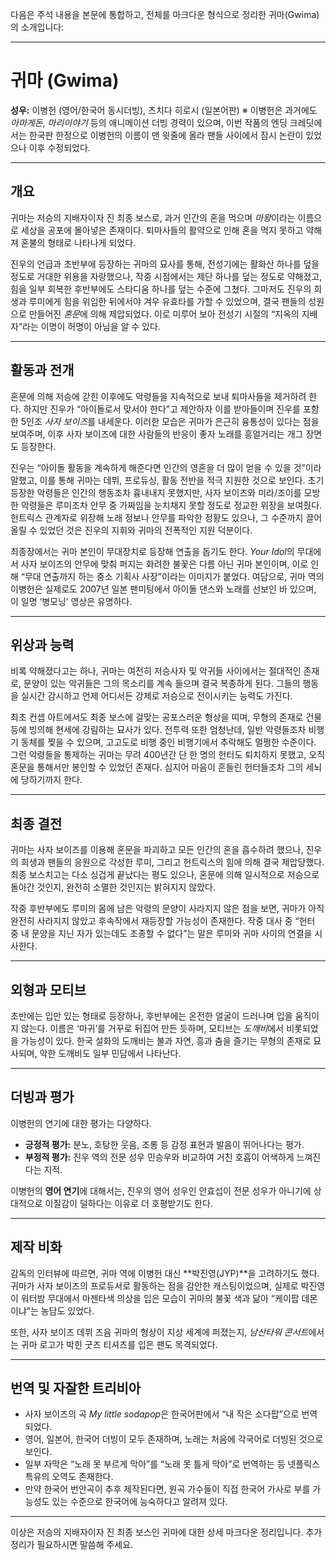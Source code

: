 다음은 주석 내용을 본문에 통합하고, 전체를 마크다운 형식으로 정리한 귀마(Gwima)의 소개입니다:

---

# 귀마 (Gwima)

**성우:** 이병헌 (영어/한국어 동시더빙), 츠치다 히로시 (일본어판)
※ 이병헌은 과거에도 _아마게돈_, _마리이야기_ 등의 애니메이션 더빙 경력이 있으며, 이번 작품의 엔딩 크레딧에서는 한국판 한정으로 이병헌의 이름이 맨 윗줄에 올라 팬들 사이에서 잠시 논란이 있었으나 이후 수정되었다.

---

## 개요

귀마는 저승의 지배자이자 진 최종 보스로, 과거 인간의 혼을 먹으며 *마왕*이라는 이름으로 세상을 공포에 몰아넣은 존재이다. 퇴마사들의 활약으로 인해 혼을 먹지 못하고 약해져 혼불의 형태로 나타나게 되었다.

진우의 언급과 초반부에 등장하는 귀마의 묘사를 통해, 전성기에는 활화산 하나를 덮을 정도로 거대한 위용을 자랑했으나, 작중 시점에서는 제단 하나를 덮는 정도로 약해졌고, 힘을 일부 회복한 후반부에도 스타디움 하나를 덮는 수준에 그쳤다. 그마저도 진우의 희생과 루미에게 힘을 위임한 뒤에서야 겨우 유효타를 가할 수 있었으며, 결국 팬들의 성원으로 만들어진 *혼문*에 의해 제압되었다. 이로 미루어 보아 전성기 시절의 “지옥의 지배자”라는 이명이 허명이 아님을 알 수 있다.

---

## 활동과 전개

혼문에 의해 저승에 갇힌 이후에도 악령들을 지속적으로 보내 퇴마사들을 제거하려 한다. 하지만 진우가 “아이돌로서 맞서야 한다”고 제안하자 이를 받아들이며 진우를 포함한 5인조 *사자 보이즈*를 내세운다. 이러한 모습은 귀마가 은근히 융통성이 있다는 점을 보여주며, 이후 사자 보이즈에 대한 사람들의 반응이 좋자 노래를 흥얼거리는 개그 장면도 등장한다.

진우는 “아이돌 활동을 계속하게 해준다면 인간의 영혼을 더 많이 얻을 수 있을 것”이라 말했고, 이를 통해 귀마는 데뷔, 프로듀싱, 활동 전반을 적극 지원한 것으로 보인다. 초기 등장한 악령들은 인간의 행동조차 흉내내지 못했지만, 사자 보이즈와 미라/조이를 모방한 악령들은 루미조차 안무 중 가짜임을 눈치채지 못할 정도로 정교한 위장을 보여줬다. 헌트릭스 관계자로 위장해 노래 정보나 안무를 파악한 정황도 있으나, 그 수준까지 끌어올릴 수 있었던 것은 진우의 지휘와 귀마의 전폭적인 지원 덕분이다.

최종장에서는 귀마 본인이 무대장치로 등장해 연출을 돕기도 한다. *Your Idol*의 무대에서 사자 보이즈의 안무에 맞춰 퍼지는 화려한 불꽃은 다름 아닌 귀마 본인이며, 이로 인해 “무대 연출까지 하는 중소 기획사 사장”이라는 이미지가 붙었다.
여담으로, 귀마 역의 이병헌은 실제로도 2007년 일본 팬미팅에서 아이돌 댄스와 노래를 선보인 바 있으며, 이 일명 ‘병모닝’ 영상은 유명하다.

---

## 위상과 능력

비록 약해졌다고는 하나, 귀마는 여전히 저승사자 및 악귀들 사이에서는 절대적인 존재로, 문양이 있는 악귀들은 그의 목소리를 계속 들으며 결국 복종하게 된다. 그들의 행동을 실시간 감시하고 언제 어디서든 강제로 저승으로 전이시키는 능력도 가진다.

최초 컨셉 아트에서도 최종 보스에 걸맞는 공포스러운 형상을 띠며, 무형의 존재로 건물 등에 빙의해 현세에 강림하는 묘사가 있다. 전투력 또한 엄청난데, 일반 악령들조차 비행기 동체를 찢을 수 있으며, 고고도로 비행 중인 비행기에서 추락해도 멀쩡한 수준이다. 그런 악령들을 통제하는 귀마는 무려 400년간 단 한 명의 헌터도 퇴치하지 못했고, 오직 혼문을 통해서만 봉인할 수 있었던 존재다. 심지어 마음이 흔들린 헌터들조차 그의 세뇌에 당하기까지 한다.

---

## 최종 결전

귀마는 사자 보이즈를 이용해 혼문을 파괴하고 모든 인간의 혼을 흡수하려 했으나, 진우의 희생과 팬들의 응원으로 각성한 루미, 그리고 헌트릭스의 힘에 의해 결국 제압당했다. 최종 보스치고는 다소 싱겁게 끝났다는 평도 있으나, 혼문에 의해 일시적으로 저승으로 돌아간 것인지, 완전히 소멸한 것인지는 밝혀지지 않았다.

작중 후반부에도 루미의 몸에 남은 악령의 문양이 사라지지 않은 점을 보면, 귀마가 아직 완전히 사라지지 않았고 후속작에서 재등장할 가능성이 존재한다. 작중 대사 중 “헌터 중 내 문양을 지닌 자가 있는데도 조종할 수 없다”는 말은 루미와 귀마 사이의 연결을 시사한다.

---

## 외형과 모티브

초반에는 입만 있는 형태로 등장하나, 후반부에는 온전한 얼굴이 드러나며 입을 움직이지 않는다. 이름은 ‘마귀’를 거꾸로 뒤집어 만든 듯하며, 모티브는 *도깨비*에서 비롯되었을 가능성이 있다. 한국 설화의 도깨비는 불과 자연, 흥과 춤을 즐기는 무형의 존재로 묘사되며, 악한 도깨비도 일부 민담에서 나타난다.

---

## 더빙과 평가

이병헌의 연기에 대한 평가는 다양하다.

- **긍정적 평가:** 분노, 호탕한 웃음, 조롱 등 감정 표현과 발음이 뛰어나다는 평가.
- **부정적 평가:** 진우 역의 전문 성우 민승우와 비교하여 거친 호흡이 어색하게 느껴진다는 지적.

이병헌의 **영어 연기**에 대해서는, 진우의 영어 성우인 안효섭이 전문 성우가 아니기에 상대적으로 이질감이 덜하다는 이유로 더 호평받기도 한다.

---

## 제작 비화

감독의 인터뷰에 따르면, 귀마 역에 이병헌 대신 \*\*박진영(JYP)\*\*을 고려하기도 했다. 귀마가 사자 보이즈의 프로듀서로 활동하는 점을 감안한 캐스팅이었으며, 실제로 박진영이 워터밤 무대에서 마젠타색 의상을 입은 모습이 귀마의 불꽃 색과 닮아 “케이팝 데몬이냐”는 농담도 있었다.

또한, 사자 보이즈 데뷔 즈음 귀마의 형상이 지상 세계에 퍼졌는지, *남산타워 콘서트*에서는 귀마 로고가 박힌 굿즈 티셔츠를 입은 팬도 목격되었다.

---

## 번역 및 자잘한 트리비아

- 사자 보이즈의 곡 *My little sodapop*은 한국어판에서 “내 작은 소다팝”으로 번역되었다.
- 영어, 일본어, 한국어 더빙이 모두 존재하며, 노래는 처음에 각국어로 더빙된 것으로 보인다.
- 일부 자막은 “노래 못 부르게 막아”를 “노래 못 틀게 막아”로 번역하는 등 넷플릭스 특유의 오역도 존재한다.
- 만약 한국어 번안곡이 추후 제작된다면, 원곡 가수들이 직접 한국어 가사로 부를 가능성도 있는 수준으로 한국어에 능숙하다고 알려져 있다.

---

이상은 저승의 지배자이자 진 최종 보스인 귀마에 대한 상세 마크다운 정리입니다. 추가 정리가 필요하시면 말씀해 주세요.
